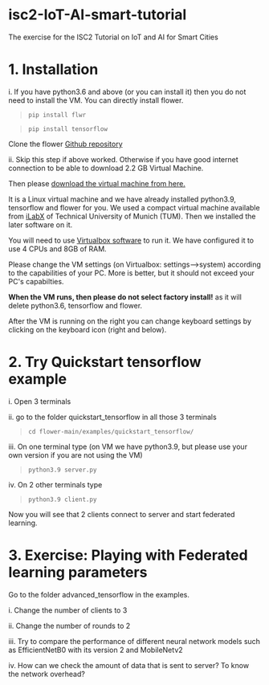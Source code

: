 # isc2-IoT-AI-smart-tutorial
The exercise for the ISC2 Tutorial on IoT and AI for Smart Cities
# 1. Installation
i. If you have python3.6 and above (or you can install it) then you do not need to install the VM. 
You can directly install flower.

>  `pip install flwr`

>  `pip install tensorflow`

Clone the flower [Github repository](https://github.com/adap/flower "Github Flower")

ii. Skip this step if above worked. Otherwise if you have good internet connection to be able to download 2.2 GB Virtual Machine. 

Then please [download the virtual machine from here.](https://filesender.renater.fr/?s=download&token=ee500acd-b64e-43c0-99fb-b0a890ccfb15 "VM download link")

It is a Linux virtual machine and we have already installed python3.9, tensorflow and flower for you.
We used a compact virtual machine available from [iLabX](https://ilabxp.com/download-the-vlab/ "iLabX") of Technical University of Munich (TUM).
Then we installed the later software on it.

You will need to use [Virtualbox software](https://www.virtualbox.org/ "VirtualBox") to run it. 
We have configured it to use 4 CPUs and 8GB of RAM. 

Please change the VM settings (on Virtualbox: settings-->system) according to the capabilities of your PC. More is better, 
but it should not exceed your PC's capabilties.

**When the VM runs, then please do not select factory install!** as it will delete python3.6, tensorflow and flower.

After the VM is running on the right you can change keyboard settings by clicking on the keyboard icon (right and below).

# 2. Try Quickstart tensorflow example
i. Open 3 terminals

ii. go to the folder quickstart_tensorflow in all those 3 terminals
>  `cd flower-main/examples/quickstart_tensorflow/`

iii. On one terminal type (on VM we have python3.9, but please use your own version if you are not using the VM)
>  `python3.9 server.py`

iv. On 2 other terminals type 
>  `python3.9 client.py`

Now you will see that 2 clients connect to server and start federated learning.

# 3. Exercise: Playing with Federated learning parameters

Go to the folder advanced_tensorflow in the examples.

i. Change the number of clients to 3

ii. Change the number of rounds to 2

iii. Try to compare the performance of different neural network models such as EfficientNetB0 with its version 2 and MobileNetv2

iv. How can we check the amount of data that is sent to server? To know the network overhead?

